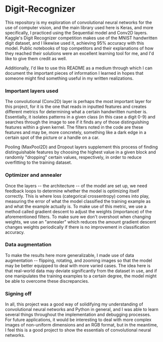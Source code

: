 # Digit-Recognizer
This repository is my exploration of convolutional neural networks for the use of computer vision, and the main library used here is Keras, and more specifically, I practiced using the Sequential model and Conv2D layers. Kaggle's Digit Recognizer competition makes use of the MNIST handwritten digit dataset, and I likewise used it, achieving 95% accuracy with this model. Public notebooks of top competitors and their explanations of how they reached their solutions were an excellent learning tool for me, and I'd like to give them credit as well.

Additionally, I'd like to use this README as a medium through which I can document the important pieces of information I learned in hopes that someone might find something useful in my written realizations.

### Important layers used
The convolutional (Conv2D) layer is perhaps the most important layer for this project, for it is the one that reads in inputted features and creates different metrics for determining what a certain handwritten number is. Essentially, it isolates patterns in a given class (in this case a digit 0-9) and searches through the image to see if it finds any of those distinguishing features within a given kernel. The filters noted in the code are these features and may be, more concretely, something like a dark edge in a certain spot of the picture or a handle on a car.

Pooling (MaxPool2D) and Dropout layers supplement this process of finding distinguishable features by choosing the highest value in a given block and randomly "dropping" certain values, respectively, in order to reduce overfitting to the training dataset.

### Optimizer and annealer
Once the layers -- the architecture -- of the model are set up, we need feedback loops to determine whether the model is optimizing itself correctly. This is where loss (categorical crossentropy) comes into play, measuring the error of what the model classified the training example as and what the example actually is. To make use of this metric, we use a method called gradient descent to adjust the weights (importance) of the aforementioned filters. To make sure we don't overshoot when changing weights, we use an "annealer" which reduces the amount gradient descent changes weights periodically if there is no improvement in classification accuracy.

### Data augmentation
To make the results here more generalizable, I made use of data augmentation -- flipping, rotating, and zooming images so that the model may be better equipped to deal with more varied cases. The idea here is that real-world data may deviate significantly from the dataset in use, and if one manipulates the training examples to a certain degree, the model might be able to overcome these discrepancies.

### Signing off
In all, this project was a good way of solidifying my understanding of convolutional neural networks and Python in general, and I was able to learn several things throughout the implementation and debugging processes. For future applications, it would be interesting to deal with more complex images of non-uniform dimensions and an RGB format, but in the meantime, I feel this is a good project to show the essentials of convolutional neural networks.
